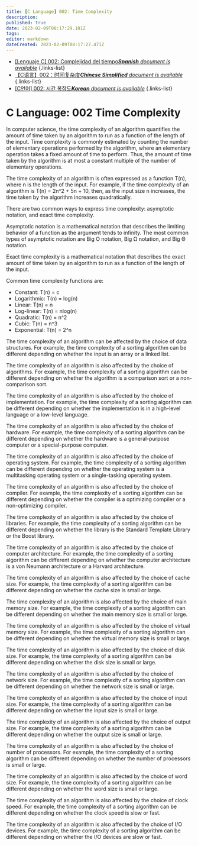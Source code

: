 ```yaml
---
title: [C Language] 002: Time Complexity
description: 
published: true
date: 2023-02-09T08:17:29.101Z
tags: 
editor: markdown
dateCreated: 2023-02-09T08:17:27.471Z
---
```


- [[Lenguaje C] 002: Complejidad del tiempo***Spanish** document is available*](/es/Knowledge-base/Algorithm/c-language-002-time-complexity)
{.links-list}
- [【C语言】002：时间复杂度***Chinese Simplified** document is available*](/zh/Knowledge-base/Algorithm/c-language-002-time-complexity)
{.links-list}
- [[C언어] 002: 시간 복잡도***Korean** document is available*](/ko/Knowledge-base/Algorithm/c-language-002-time-complexity)
{.links-list}


# C Language: 002 Time Complexity

In computer science, the time complexity of an algorithm quantifies the amount of time taken by an algorithm to run as a function of the length of the input. Time complexity is commonly estimated by counting the number of elementary operations performed by the algorithm, where an elementary operation takes a fixed amount of time to perform. Thus, the amount of time taken by the algorithm is at most a constant multiple of the number of elementary operations.

The time complexity of an algorithm is often expressed as a function T(n), where n is the length of the input. For example, if the time complexity of an algorithm is T(n) = 2n^2 + 5n + 10, then, as the input size n increases, the time taken by the algorithm increases quadratically.

There are two common ways to express time complexity: asymptotic notation, and exact time complexity.

Asymptotic notation is a mathematical notation that describes the limiting behavior of a function as the argument tends to infinity. The most common types of asymptotic notation are Big O notation, Big Ω notation, and Big Θ notation.

Exact time complexity is a mathematical notation that describes the exact amount of time taken by an algorithm to run as a function of the length of the input.

Common time complexity functions are:

* Constant: T(n) = c
* Logarithmic: T(n) = log(n)
* Linear: T(n) = n
* Log-linear: T(n) = nlog(n)
* Quadratic: T(n) = n^2
* Cubic: T(n) = n^3
* Exponential: T(n) = 2^n

The time complexity of an algorithm can be affected by the choice of data structures. For example, the time complexity of a sorting algorithm can be different depending on whether the input is an array or a linked list.

The time complexity of an algorithm is also affected by the choice of algorithms. For example, the time complexity of a sorting algorithm can be different depending on whether the algorithm is a comparison sort or a non-comparison sort.

The time complexity of an algorithm is also affected by the choice of implementation. For example, the time complexity of a sorting algorithm can be different depending on whether the implementation is in a high-level language or a low-level language.

The time complexity of an algorithm is also affected by the choice of hardware. For example, the time complexity of a sorting algorithm can be different depending on whether the hardware is a general-purpose computer or a special-purpose computer.

The time complexity of an algorithm is also affected by the choice of operating system. For example, the time complexity of a sorting algorithm can be different depending on whether the operating system is a multitasking operating system or a single-tasking operating system.

The time complexity of an algorithm is also affected by the choice of compiler. For example, the time complexity of a sorting algorithm can be different depending on whether the compiler is a optimizing compiler or a non-optimizing compiler.

The time complexity of an algorithm is also affected by the choice of libraries. For example, the time complexity of a sorting algorithm can be different depending on whether the library is the Standard Template Library or the Boost library.

The time complexity of an algorithm is also affected by the choice of computer architecture. For example, the time complexity of a sorting algorithm can be different depending on whether the computer architecture is a von Neumann architecture or a Harvard architecture.

The time complexity of an algorithm is also affected by the choice of cache size. For example, the time complexity of a sorting algorithm can be different depending on whether the cache size is small or large.

The time complexity of an algorithm is also affected by the choice of main memory size. For example, the time complexity of a sorting algorithm can be different depending on whether the main memory size is small or large.

The time complexity of an algorithm is also affected by the choice of virtual memory size. For example, the time complexity of a sorting algorithm can be different depending on whether the virtual memory size is small or large.

The time complexity of an algorithm is also affected by the choice of disk size. For example, the time complexity of a sorting algorithm can be different depending on whether the disk size is small or large.

The time complexity of an algorithm is also affected by the choice of network size. For example, the time complexity of a sorting algorithm can be different depending on whether the network size is small or large.

The time complexity of an algorithm is also affected by the choice of input size. For example, the time complexity of a sorting algorithm can be different depending on whether the input size is small or large.

The time complexity of an algorithm is also affected by the choice of output size. For example, the time complexity of a sorting algorithm can be different depending on whether the output size is small or large.

The time complexity of an algorithm is also affected by the choice of number of processors. For example, the time complexity of a sorting algorithm can be different depending on whether the number of processors is small or large.

The time complexity of an algorithm is also affected by the choice of word size. For example, the time complexity of a sorting algorithm can be different depending on whether the word size is small or large.

The time complexity of an algorithm is also affected by the choice of clock speed. For example, the time complexity of a sorting algorithm can be different depending on whether the clock speed is slow or fast.

The time complexity of an algorithm is also affected by the choice of I/O devices. For example, the time complexity of a sorting algorithm can be different depending on whether the I/O devices are slow or fast.